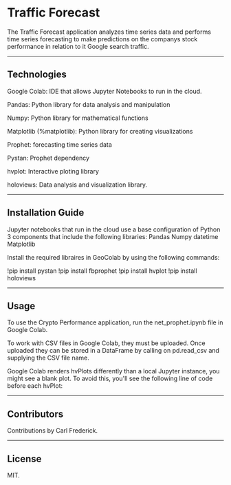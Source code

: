 # Traffic Forecast
The Traffic Forecast application analyzes time series data and performs time series forecasting to make predictions on the companys stock performance in relation to it Google search traffic.

---

## Technologies

Google Colab: IDE that allows Jupyter Notebooks to run in the cloud.

Pandas: Python library for data analysis and manipulation

Numpy: Python library for mathematical functions

Matplotlib (%matplotlib): Python library for creating visualizations

Prophet: forecasting time series data

Pystan: Prophet dependency 

hvplot: Interactive ploting library

holoviews: Data analysis and visualization library.

---

## Installation Guide

Jupyter notebooks that run in the cloud use a base configuration of Python 3 components that include the following libraries:
Pandas
Numpy
datetime
Matplotlib


Install the required libraires in GeoColab by using the following commands:

!pip install pystan
!pip install fbprophet
!pip install hvplot
!pip install holoviews

---

## Usage

To use the Crypto Performance application, run the net_prophet.ipynb file in Google Colab. 

To work with CSV files in Google Colab, they must be uploaded. Once uploaded they can be stored in a DataFrame by calling on pd.read_csv and supplying the CSV file name.

Google Colab renders hvPlots differently than a local Jupyter instance, you might see a blank plot. To avoid this, you'll see the following line of code before each hvPlot:

---

## Contributors

Contributions by Carl Frederick.

---

## License

MIT.

